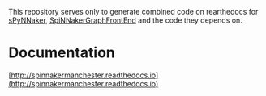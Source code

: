 This repository serves only to generate combined code on rearthedocs for [sPyNNaker](https://github.com/SpiNNakerManchester/sPyNNaker), [SpiNNakerGraphFrontEnd](https://github.com/SpiNNakerManchester/SpiNNakerGraphFrontEnd) and the code they depends on.
 
Documentation
=============
[http://spinnakermanchester.readthedocs.io](http://spinnakermanchester.readthedocs.io)
